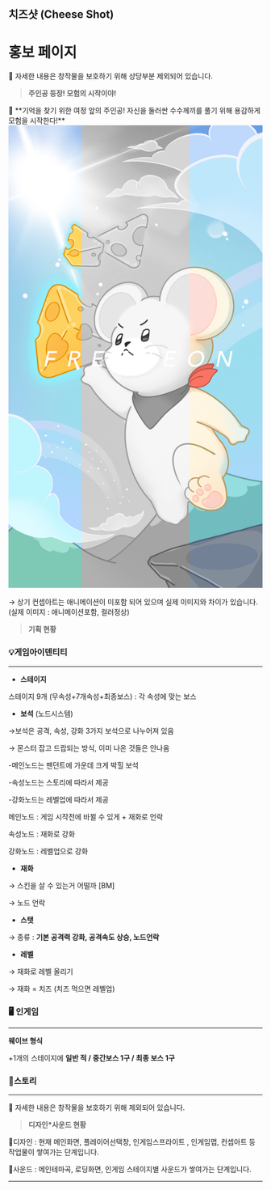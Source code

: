 ## 치즈샷 (Cheese Shot)

# 홍보 페이지

<aside>
🚫 자세한 내용은 창작물을 보호하기 위해 상당부분 제외되어 있습니다.

</aside>

> **주인공 등장!  모험의 시작이야!**
> 

<aside>
🐹 **기억을 찾기 위한 여정 앞의 주인공! 자신을 둘러싼 수수께끼를 풀기 위해 용감하게 모험을 시작한다!**

</aside>

<img src="https://github.com/minchan02/CheeseShot/blob/main/Example01.png"/>

→ 상기 컨셉아트는 애니메이션이 미포함 되어 있으며 실제 이미지와 차이가 있습니다. (실제 이미지 : 애니메이션포함, 컬러정상)

> **기획 현황**
> 

### 💡게임아이덴티티

---

- **스테이지**

스테이지 9개 (무속성+7개속성+최종보스) : 각 속성에 맞는 보스

- **보석** (노드시스템)

→보석은 공격, 속성, 강화 3가지 보석으로 나누어져 있음

→ 몬스터 잡고 드랍되는 방식, 이미 나온 것들은 안나옴

-메인노드는 팬던트에 가운데 크게 박힐 보석

-속성노드는 스토리에 따라서 제공

-강화노드는 레벨업에 따라서 제공

메인노드 : 게임 시작전에 바뀔 수 있게 + 재화로 언락

속성노드 : 재화로 강화

강화노드 : 레벨업으로 강화

- **재화**

→ 스킨을 살 수 있는거 어떨까 [BM]

→ 노드 언락 

- **스탯**

→ 종류 : **기본 공격력 강화, 공격속도 상승, 노드언락**

- **레벨**

→ 재화로 레벨 올리기

→ 재화 = 치즈 (치즈 먹으면 레벨업)

### 🖥 **인게임**

---

**웨이브 형식** 

+1개의 스테이지에 **일반 적 / 중간보스 1구 / 최종 보스 1구**

### 📒스토리

---

<aside>
🚫 자세한 내용은 창작물을 보호하기 위해 제외되어 있습니다.

</aside>

> **디자인*사운드 현황**
> 

📌디자인 : 현재 메인화면, 플레이어선택창, 인게임스프라이트 , 인게임맵, 컨셉아트 등 작업물이 쌓여가는 단계입니다.

📌사운드 : 메인테마곡, 로딩화면, 인게임 스테이지별 사운드가 쌓여가는 단계입니다. 

---
